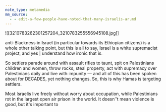 ```yaml
---
note_type: metamedia
mm_source:
  - - edit-a-few-people-have-noted-that-many-israelis-ar.md
---
```


![[3210783262301257204_3210783255556945108.jpg]]

anti-Blackness in Israel (in particular towards its
Ethiopian citizens) is a whole other talking point,
but this is all to say, Israel is a white supremacist
project, and yes | understand how ironic that is.

So settlers parade around with assault rifles to
taunt, spit on Palestinians children and women,
throw rocks, steal property, act with supremacy
over Palestinians daily and live with impunity —
and all of this has been spoken about for
DECADES, yet nothing changes. So, this is why
Hamas is targeting settlers.

Most Israelis live freely without worry about
occupation, while Palestinians rot in the largest
open air prison in the world. It doesn’'t mean
violence is good, but it's important to

